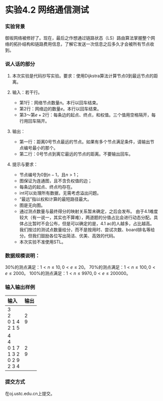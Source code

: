 # 实验4.2 网络通信测试

### 实验背景
御坂网络被修好了。现在，最后之作想通过链路状态（LS）路由算法掌握整个网络的拓扑结构和链路费用信息，了解它发送一次信息之后多久才会被所有节点收到。

### 说人话的部分
1. 本次实验是代码抄写实验。要求：使用Dijkstra算法计算节点0到最远节点的距离。

2. 输入：若干行。
   * 第1行：网络节点数量$n$。本行以回车结束。
   * 第2行：网络边的数量$e$。本行以回车结束。
   * 第3～第$e+2$行：每条边的起点、终点，和权值。三个值用空格隔开，每行用回车隔开。

3. 输出：
   * 第一行：距离0号节点最远的节点。如果有多个节点满足条件，请输出节点编号最小的那个。
   * 第二行：0号节点到离它最远的节点的距离。不要输出回车。

4. 提示与要求：
   * 节点编号为$0$到$n-1$，且$n>1$；
   * 图保证为连通图，且不含负权值的边；
   * 每条边的起点、终点均存在。
   * int可以处理所有数据，无需考虑溢出问题。
   * “最远”指以权和计算的最短路径最大。
   * 图是无向图。
   * 通过测点数量与最终得分的映射关系暂未确定，之后会发布。
     由于4.1难度较大（有一说一，其实也不算难），两道题的分值占比会进行动态分配。具体占比暂时不会公布，但是可以确定的是，4.1 ac的人越多，占比越高。
     我们按过的测试点数量给分，而不是按用时、尝试次数、board排名等给分。但我们鼓励各位写出简洁、优美、高效的代码。
   * 本次实验不准使用STL。

### 数据规模说明：
30%的测点满足：$1<n≤10, 0<e≤20$。
70%的测点满足：$1<n≤100, 0<e≤2000$。
100%的测点满足：$1<n≤9970, 0<e≤200000$。

### 输入输出样例
|输入|输出|
|:-|:-|
|3<br>2<br>0 1 4<br>2 1 5|2<br>9|
|4<br>4<br>0 1 7<br>1 3 2<br>0 2 9<br>2 3 4|2<br>9|

### 提交方式
在oj.ustc.edu.cn上提交。
